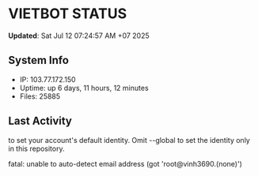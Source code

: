 # VIETBOT STATUS
**Updated**: Sat Jul 12 07:24:57 AM +07 2025

## System Info
- IP: 103.77.172.150
- Uptime: up 6 days, 11 hours, 12 minutes
- Files: 25885

## Last Activity

to set your account's default identity.
Omit --global to set the identity only in this repository.

fatal: unable to auto-detect email address (got 'root@vinh3690.(none)')
